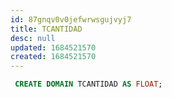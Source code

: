 ```yaml
---
id: 87gnqv0v0jefwrwsgujvyj7
title: TCANTIDAD
desc: null
updated: 1684521570
created: 1684521570
---
```



```sql
 CREATE DOMAIN TCANTIDAD AS FLOAT;
```
